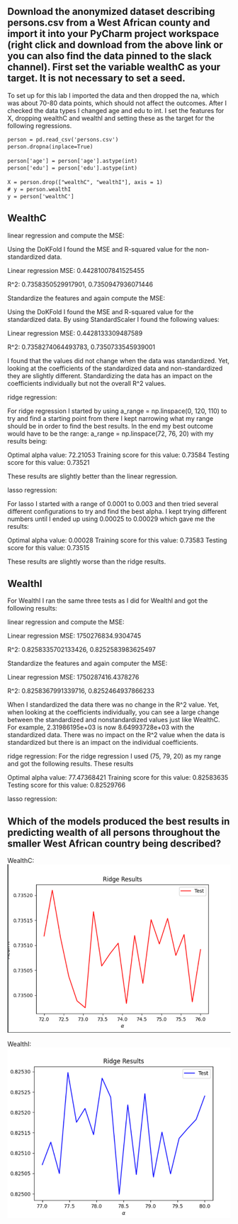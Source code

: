 ## Download the anonymized dataset describing persons.csv from a West African county and import it into your PyCharm project workspace (right click and download from the above link or you can also find the data pinned to the slack channel). First set the variable wealthC as your target. It is not necessary to set a seed. ##

To set up for this lab I imported the data and then dropped the na, which was about 70-80 data points, which should not affect the outcomes. After I checked the data types I changed age and edu to int. I set the features for X, dropping wealthC and wealthI and setting these as the target for the following regressions. 

``` 
person = pd.read_csv('persons.csv')
person.dropna(inplace=True)

person['age'] = person['age'].astype(int)
person['edu'] = person['edu'].astype(int)

X = person.drop(["wealthC", "wealthI"], axis = 1)
# y = person.wealthI
y = person['wealthC']
``` 

## WealthC ##

linear regression and compute the MSE:

Using the DoKFold I found the MSE and R-squared value for the non-standardized data.

Linear regression MSE: 0.44281007841525455

R^2: 0.7358350529917901, 0.7350947936071446

Standardize the features and again compute the MSE:

Using the DoKFold I found the MSE and R-squared value for the standardized data. By using StandardScaler I found the following values:

Linear regression MSE: 0.4428133309487589

R^2: 0.7358274064493783, 0.7350733545939001

I found that the values did not change when the data was standardized. Yet, looking at the coefficients of the standardized data and non-standardized they are slightly different. Standardizing the data has an impact on the coefficients individually but not the overall R^2 values. 

ridge regression:

For ridge regression I started by using a_range = np.linspace(0, 120, 110) to try and find a starting point from there I kept narrowing what my range should be in order to find the best results. In the end my best outcome would have to be the range: a_range = np.linspace(72, 76, 20) with my results being:

Optimal alpha value: 72.21053
Training score for this value: 0.73584
Testing score for this value: 0.73521

These results are slightly better than the linear regression. 


lasso regression:

For lasso I started with a range of 0.0001 to 0.003 and then tried several different configurations to try and find the best alpha. I kept trying different numbers until I ended up using 0.00025 to 0.00029 which gave me the results: 

Optimal alpha value: 0.00028
Training score for this value: 0.73583
Testing score for this value: 0.73515

These results are slightly worse than the ridge results. 

## WealthI ##

For WealthI I ran the same three tests as I did for WealthI and got the following results:

linear regression and compute the MSE:

Linear regression MSE: 1750276834.9304745

R^2: 0.8258335702133426, 0.8252583983625497

Standardize the features and again computer the MSE:

Linear regression MSE: 1750287416.4378276

R^2: 0.8258367991339716, 0.8252464937866233

When I standardized the data there was no change in the R^2 value. Yet, when looking at the coefficients individually, you can see a large change between the standardized and nonstandardized values just like WealthC. For example, 2.31986195e+03 is now 8.64993728e+03 with the standardized data. There was no impact on the R^2 value when the data is standardized but there is an impact on the individual coefficients.

ridge regression:
For the ridge regression I used (75, 79, 20) as my range and got the following results. These results 

Optimal alpha value: 77.47368421
Training score for this value: 0.82583635
Testing score for this value: 0.82529766

lasso regression:

## Which of the models produced the best results in predicting wealth of all persons throughout the smaller West African country being described? ##

WealthC:
![ridge1](wealthcridge.png)

WealthI:
![ridge2](ridge_wealthI.png)
